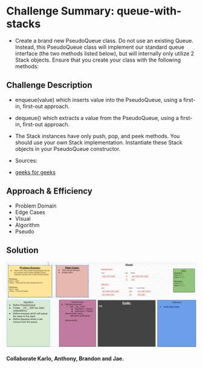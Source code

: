 # Challenge Summary: queue-with-stacks
- Create a brand new PseudoQueue class. Do not use an existing Queue. Instead, this PseudoQueue class will implement our standard queue interface (the two methods listed below), but will internally only utilize 2 Stack objects. Ensure that you create your class with the following methods:


## Challenge Description 
- enqueue(value) which inserts value into the PseudoQueue, using a first-in, first-out approach.

- dequeue() which extracts a value from the PseudoQueue, using a first-in, first-out approach.

- The Stack instances have only push, pop, and peek methods. You should use your own Stack implementation. Instantiate these Stack objects in your PseudoQueue constructor.

- Sources:
- [geeks for geeks](https://www.geeksforgeeks.org/queue-using-stacks/)

## Approach & Efficiency
- Problem Domain
- Edge Cases
- VIsual
- Algorithm
- Pseudo


## Solution
![queue with stack white board image](../assets/queue_with_stacks.png)
#### Collaborate Karlo, Anthony, Brandon and Jae.